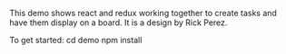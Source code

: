 This demo shows react and redux working together to create tasks and have them display on a board.
It is a design by Rick Perez.

To get started:
cd demo
npm install

